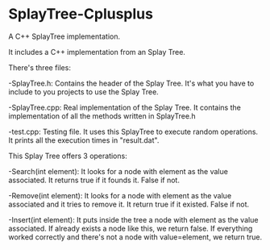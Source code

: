 # SplayTree-Cplusplus
A C++ SplayTree implementation.

It includes a C++ implementation from an Splay Tree.

There's three files:

-SplayTree.h: Contains the header of the Splay Tree. It's what you have to include to you projects to use the Splay Tree.

-SplayTree.cpp: Real implementation of the Splay Tree. It contains the implementation of all the methods written in SplayTree.h

-test.cpp: Testing file. It uses this SplayTree to execute random operations. It prints all the execution times in "result.dat".

This Splay Tree offers 3 operations:

-Search(int element): It looks for a node with element as the value associated. It returns true if it founds it. False if not.

-Remove(int element): It looks for a node with element as the value associated and it tries to remove it. It return true if it existed.
False if not.

-Insert(int element): It puts inside the tree a node with element as the value associated. If already exists a node like this, we return false.
If everything worked correctly and there's not a node with value=element, we return true.


